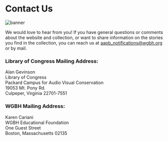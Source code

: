 # Contact Us

![banner](/page-banners/banner8.jpg)

We would love to hear from you! If you have general questions or comments about the website and
collection, or want to share information on the stories you find in the 
collection, you can reach us at [aapb_notifications@wgbh.org](aapb_notifications@wgbh.org) or by mail.

### Library of Congress Mailing Address:</br>
Alan Gevinson</br>
Library of Congress</br>
Packard Campus for Audio Visual Conservation</br>
19053 Mt. Pony Rd.</br>
Culpeper, Virginia 22701-7551</br>

### WGBH Mailing Address:</br>
Karen Cariani</br>
WGBH Educational Foundation</br>
One Guest Street</br>
Boston, Massachusetts 02135</br>
